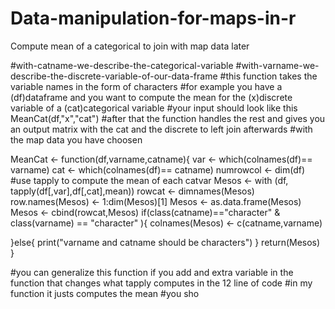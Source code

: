 # Data-manipulation-for-maps-in-r
Compute mean of a categorical to join with map data later

#with-catname-we-describe-the-categorical-variable
#with-varname-we-describe-the-discrete-variable-of-our-data-frame
#this function takes the variable names in the form of characters 
#for example you have a (df)dataframe and you want to compute the mean for the (x)discrete variable of a (cat)categorical variable
#your input should look like this MeanCat(df,"x","cat")
#after that the function handles the rest and gives you an output matrix with the cat and the discrete to left join afterwards
#with the map data you have choosen


MeanCat <- function(df,varname,catname){
  var <- which(colnames(df)== varname)
  cat <- which(colnames(df)== catname)
  numrowcol <- dim(df)
  #use tapply to compute the mean of each catvar 
  Mesos <- with (df, tapply(df[,var],df[,cat],mean))
  rowcat <- dimnames(Mesos)
  row.names(Mesos) <- 1:dim(Mesos)[1]
  Mesos <- as.data.frame(Mesos)
  Mesos <- cbind(rowcat,Mesos)
  if(class(catname)=="character" & class(varname) == "character" ){
    colnames(Mesos) <- c(catname,varname) 
    
  }else{
    print("varname and catname should be characters")
  }
  return(Mesos)
}

#you can generalize this function if you add and extra variable in the function that changes what tapply computes in the 12 line of code 
#in my function it justs computes the mean 
#you sho


